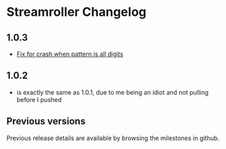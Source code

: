 # Streamroller Changelog

## 1.0.3
  * [Fix for crash when pattern is all digits](https://github.com/log4js-node/streamroller/pull/33)

## 1.0.2
  * is exactly the same as 1.0.1, due to me being an idiot and not pulling before I pushed

## Previous versions

Previous release details are available by browsing the milestones in github.
